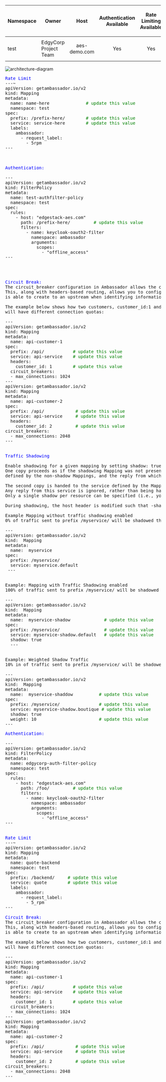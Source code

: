 | Namespace          | Owner                          |<p style="text-align: center;">Host</p>        |<p style="text-align: center;">Authentication Available</p>|<p style="text-align: center;">Rate Limiting Available|<p style="text-align: center;">Service Preview Enabled</p>|
|--------------------|--------------------------------|-----------------------------------------------|-----------------------------------------------------------|------------------------------------------------------|----------------------------------------------------------|
| test               | EdgyCorp Project Team          |<p style="text-align: center;">aes-demo.com</p>| <p style="text-align: center;">Yes</p>                    | <p style="text-align: center;">Yes</p>               | <p style="text-align: center;">Yes</p>                   |



![architecture-diagram](https://user-images.githubusercontent.com/54988209/106171106-2fff9b00-615f-11eb-9b5b-9e682573a0c1.png)



<pre>
<span style="color:blue">Rate Limit</span>
---~
apiVersion: getambassador.io/v2
kind: Mapping
metadata:
  name: name-here              <span style="color:green"># update this value</span>
  namespace: test  
spec:
  prefix: /prefix-here/        <span style="color:green"># update this value</span>
  service: service-here        <span style="color:green"># update this value</span>
  labels:
    ambassador:
      - request_label:
        - 5rpm
---



<span style="color:blue">Authentication:</span>    

---  
apiVersion: getambassador.io/v2
kind: FilterPolicy
metadata:
  name: test-authfilter-policy
  namespace: test
spec:
  rules:
    - host: "edgestack-aes.com" 
      path: /prefix-here/         <span style="color:green"># update this value</span>
      filters:
        - name: keycloak-oauth2-filter
          namespace: ambassador
          arguments:
            scopes:
              - "offline_access"
---                                       




<span style="color:blue">Circuit Break:</span>  
The circuit_breaker configuration in Ambassador allows the configuration of  max_connections per-Mapping.   
This, along with headers-based routing, allows you to configure a quota of the number of connections each consumer   
is able to create to an upstream when identifying information is set in a header.  

The example below shows how two customers, customer_id:1 and customer_id:2 accessing the same upstream service  
will have different connection quotas:  

---
apiVersion: getambassador.io/v2
kind: Mapping
metadata:
  name: api-customer-1
spec:
  prefix: /api/           <span style="color:green"># update this value</span>
  service: api-service    <span style="color:green"># update this value</span>
  headers:
    customer_id: 1        <span style="color:green"># update this value</span>
  circuit_breakers:
  - max_connections: 1024
---
apiVersion: getambassador.io/v2
kind: Mapping
metadata:
  name: api-customer-2
spec:
  prefix: /api/            <span style="color:green"># update this value</span>
  service: api-service     <span style="color:green"># update this value</span>
  headers:
    customer_id: 2         <span style="color:green"># update this value</span>
circuit_breakers:
  - max_connections: 2048
---


<span style="color:blue">Traffic Shadowing</span>

Enable shadowing for a given mapping by setting shadow: true in your Mapping. 
One copy proceeds as if the shadowing Mapping was not present: the request is handed onward per the service(s) 
defined by the non-shadow Mappings, and the reply from whichever service is picked is handed back to the client.

The second copy is handed to the service defined by the Mapping with shadow set. 
Any reply from this service is ignored, rather than being handed back to the client. 
Only a single shadow per resource can be specified (i.e., you can't shadow the same resource to more than 1 additional destination). 

During shadowing, the host header is modified such that -shadow is appended.

Example Mapping without traffic shadowing enabled
0% of traffic sent to prefix /myservice/ will be shadowed through myservice-shadow.default

---
apiVersion: getambassador.io/v2
kind:  Mapping
metadata:
  name:  myservice            
spec:
  prefix: /myservice/         
  service: myservice.default  
 ---
 
 
Example: Mapping with Traffic Shadowing enabled
100% of traffic sent to prefix /myservice/ will be shadowed through myservice-shadow.default.

---
apiVersion: getambassador.io/v2
kind:  Mapping
metadata:
  name:  myservice-shadow             <span style="color:green"># update this value</span>
spec:
  prefix: /myservice/                 <span style="color:green"># update this value</span>
  service: myservice-shadow.default   <span style="color:green"># update this value</span>
  shadow: true
  ---


Example: Weighted Shadow Traffic
10% in of traffic sent to prefix /myservice/ will be shadowed through myservice-shadow.default.

---
apiVersion: getambassador.io/v2
kind:  Mapping
metadata:
  name:  myservice-shaddow          <span style="color:green"># update this value</span>
spec:
  prefix: /myservice/               <span style="color:green"># update this value</span>
  service: myservice-shadow.boutique <span style="color:green"># update this value</span>
  shadow: true
  weight: 10                        <span style="color:green"># update this value</span>
---
</pre> 


<pre>
<span style="color:blue">Authentication:</span>    

---  
apiVersion: getambassador.io/v2
kind: FilterPolicy
metadata:
  name: edgycorp-auth-filter-policy
  namespace: test
spec:
  rules:
    - host: "edgestack-aes.com" 
      path: /foo/         <span style="color:green"># update this value</span>
      filters:
        - name: keycloak-oauth2-filter
          namespace: ambassador
          arguments:
            scopes:
              - "offline_access"
---                                       


<span style="color:blue">Rate Limit</span>
---~
apiVersion: getambassador.io/v2
kind: Mapping
metadata:
  name: quote-backend
  namespace: test  
spec:
  prefix: /backend/     <span style="color:green"># update this value</span>
  service: quote        <span style="color:green"># update this value</span>
  labels:
    ambassador:
      - request_label:
        - 5_rpm
---

<span style="color:blue">Circuit Break:</span>  
The circuit_breaker configuration in Ambassador allows the configuration of  max_connections per-Mapping.   
This, along with headers-based routing, allows you to configure a quota of the number of connections each consumer   
is able to create to an upstream when identifying information is set in a header.  

The example below shows how two customers, customer_id:1 and customer_id:2 accessing the same upstream service  
will have different connection quotas:  

---
apiVersion: getambassador.io/v2
kind: Mapping
metadata:
  name: api-customer-1
spec:
  prefix: /api/           <span style="color:green"># update this value</span>
  service: api-service    <span style="color:green"># update this value</span>
  headers:
    customer_id: 1        <span style="color:green"># update this value</span>
  circuit_breakers:
  - max_connections: 1024
---
apiVersion: getambassador.io/v2
kind: Mapping
metadata:
  name: api-customer-2
spec:
  prefix: /api/            <span style="color:green"># update this value</span>
  service: api-service     <span style="color:green"># update this value</span>
  headers:
    customer_id: 2         <span style="color:green"># update this value</span>
circuit_breakers:
  - max_connections: 2048
---
</pre> 
